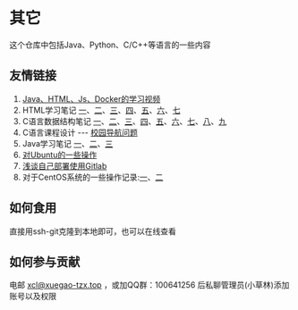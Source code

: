 # 其它

这个仓库中包括Java、Python、C/C++等语言的一些内容

## 友情链接

1. [Java、HTML、Js、Docker的学习视频](https://www.zconnect.cn/share/v2/share/zipping?path=E.Ao3ZcH6QjA05EnwVrm16WwqEslHJW3rrtD5Ulz0E2oG6Occ9qm1jIM0m1rDfKekFvGGG1APfON6VAAB21s1SuPjwQm4m4&nid=LIYDEMBRGA4TERCTIRLTK&webagent=v2&remote_port=8050&request_purpose=5&device_type=h5)
2. HTML学习笔记 [一](https://www.xuegao-tzx.top/bcrc_w/17.html)、[二](https://www.xuegao-tzx.top/bcrc_w/16.html)、[三](https://www.xuegao-tzx.top/bcrc_w/15.html)、[四](https://www.xuegao-tzx.top/bcrc_w/14.html)、[五](https://www.xuegao-tzx.top/bcrc_w/18.html)、[六](https://www.xuegao-tzx.top/bcrc_w/12.html)、[七](https://www.xuegao-tzx.top/bcrc_w/11.html)
3. C语言数据结构笔记 [一](https://www.xuegao-tzx.top/bcrc_c/21.html)、[二](https://www.xuegao-tzx.top/bcrc_c/22.html)、[三](https://www.xuegao-tzx.top/bcrc_c/23.html)、[四](https://www.xuegao-tzx.top/bcrc_c/24.html)、[五](https://www.xuegao-tzx.top/bcrc_c/25.html)、[六](https://www.xuegao-tzx.top/bcrc_c/26.html)、[七](https://www.xuegao-tzx.top/bcrc_c/27.html)、[八](https://www.xuegao-tzx.top/bcrc_c/28.html)、[九](https://www.xuegao-tzx.top/bcrc_c/29.html)
4. C语言课程设计 --- [校园导航问题](https://www.xuegao-tzx.top/bcrc_c/34.html)
5. Java学习笔记 [一](https://www.xuegao-tzx.top/bcrc_j/31.html)、[二](https://www.xuegao-tzx.top/bcrc_j/32.html)、[三](https://www.xuegao-tzx.top/bcrc_j/33.html)
6. [对Ubuntu的一些操作](https://www.xuegao-tzx.top/xxrc/104.html)
7. [浅谈自己部署使用Gitlab](https://www.xuegao-tzx.top/xxrc/89.html)
8. 对于CentOS系统的一些操作记录:[一](https://www.xuegao-tzx.top/xxrc/47.html)、[二](https://www.xuegao-tzx.top/xxrc/88.html)

## 如何食用

直接用ssh-git克隆到本地即可，也可以在线查看

## 如何参与贡献

电邮 xcl@xuegao-tzx.top ，或加QQ群：100641256 后私聊管理员(小草林)添加账号以及权限
